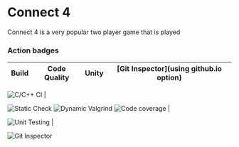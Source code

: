 # Connect 4

Connect 4 is a very popular two player game that is played 

### Action badges

Build | Code Quality | Unity | [Git Inspector](using github.io option)
------|----------|-------|--------------

![C/C++ CI](https://github.com/github/jayavaidy/actions/workflows/c-cpp.yml/badge.svg) |

![Static Check](https://github.com/github/jayavaidy/actions/workflows/cppcheck.yml/badge.svg) 
![Dynamic Valgrind](https://github.com/github/jayavaidy/actions/workflows/CodeQuality_Dynamic.yml/badge.svg) 
![Code coverage](https://github.com/github/jayavaidy/actions/workflows/gcov.yml/badge.svg) |

![Unit Testing](https://github.com/github/jayavaidy/actions/workflows/unity.yml/badge.svg) |

![Git Inspector](https://github.com/github/jayavaidy/actions/workflows/gitinspector.yml/badge.svg) 


